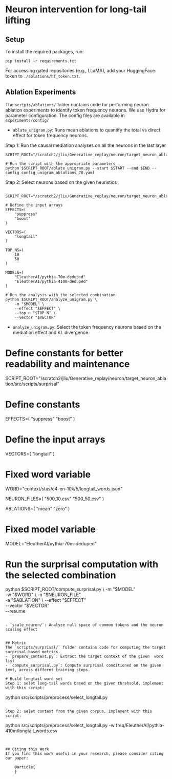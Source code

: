 # Neuron intervention for long-tail lifting

## Setup

To install the required packages, run:

    pip install -r requirements.txt

For accessing gated repositories (e.g., LLaMA), add your HuggingFace token to `./ablations/hf_token.txt`.

## Ablation Experiments

The `scripts/ablations/` folder contains code for performing neuron ablation experiments to identify token frequency neurons. We use Hydra for parameter configuration. The config files are available in `experiments/config/`

- `ablate_unigram.py`: Runs mean ablations to quantify the total vs direct effect for token frequency neurons.

Step 1: Run the causal mediation analyses on all the neurons in the last layer


```
SCRIPT_ROOT="/scratch2/jliu/Generative_replay/neuron/target_neuron_ablation/src/scripts/ablations"

# Run the script with the appropriate parameters
python $SCRIPT_ROOT/ablate_unigram.py --start $START --end $END --config config_unigram_ablations_70.yaml
```

Step 2: Select neurons based on the given heuristics

```

SCRIPT_ROOT="/scratch2/jliu/Generative_replay/neuron/target_neuron_ablation/src/scripts/ablations"

# Define the input arrays
EFFECTS=(
    "suppress"
    "boost"
)

VECTORS=(
    "longtail"
)

TOP_NS=(
    10
    50
)

MODELS=(
    "EleutherAI/pythia-70m-deduped"
    "EleutherAI/pythia-410m-deduped"
)

# Run the analysis with the selected combination
python $SCRIPT_ROOT/analyze_unigram.py \
    -m "$MODEL" \
    --effect "$EFFECT" \
    --top_n "$TOP_N" \
    --vector "$VECTOR"
```


- `analyze_unigram.py`: Select the token frequency neurons based on the mediation effect and KL divergence. 



# Define constants for better readability and maintenance
SCRIPT_ROOT="/scratch2/jliu/Generative_replay/neuron/target_neuron_ablation/src/scripts/surprisal"

# Define constants
EFFECTS=(
  "suppress"
  "boost"
)

# Define the input arrays
VECTORS=(
  "longtail"
)

# Fixed word variable
WORD="context/stas/c4-en-10k/5/longtail_words.json"

NEURON_FILES=(
  "500_10.csv"
  "500_50.csv"
)

ABLATIONS=(
  "mean"
  "zero"
)

# Fixed model variable
MODEL="EleutherAI/pythia-70m-deduped"


# Run the surprisal computation with the selected combination
python $SCRIPT_ROOT/compute_surprisal.py \
  -m "$MODEL" \
  -w "$WORD" \
  -n "$NEURON_FILE" \
  -a "$ABLATION" \
  --effect "$EFFECT" \
  --vector "$VECTOR" \
  --resume
```

- `scale_neuron/`: Analyze null space of common tokens and the neuron scaling effect


## Metric
The `scripts/surprisal/` folder contains code for computing the target surprisal-based metrics. 
- `prepare_context.py`: Extract the target context of the given  word list
- `compute_surprisal.py`: Compute surprisal conditioned on the given text, across differnt training steps. 

# Build longtail word set
Step 1: selet long-tail words based on the given threhsold, implement with this script:

```
python src/scripts/preprocess/select_longtail.py
```

Step 2: selet context from the given corpus, implement with this script:

```
python src/scripts/preprocess/select_longtail.py 
        -w freq/EleutherAI/pythia-410m/longtail_words.csv
```


## Citing this Work
If you find this work useful in your research, please consider citing our paper:

    @article{
    }

